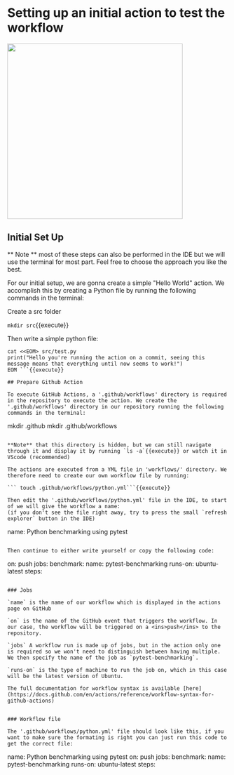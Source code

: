 # Setting up an initial action to test the workflow
<img src="https://github.com/jhammarstedt/katacoda-scenarios/blob/main/ghactionDemo/images/tut_part1.PNG?raw=true" height="400" />

## Initial Set Up

** Note ** most of these steps can also be performed in the IDE but we will use the terminal for most part. Feel free to choose the approach you like the best.

For our initial setup, we are gonna create a simple "Hello World" action. 
We accomplish this by creating a Python file by running the following commands in the terminal:

Create a src folder

```mkdir src```{{execute}}

Then write a simple python file:

```
cat <<EOM> src/test.py
print("Hello you're running the action on a commit, seeing this message means that everything until now seems to work!")
EOM ```{{execute}}

## Prepare Github Action

To execute GitHub Actions, a '.github/workflows' directory is required in the repository to execute the action. We create the '.github/workflows' directory in our repository running the following commands in the terminal:

``` 
mkdir .github 
mkdir .github/workflows 
```{{execute}}

**Note** that this directory is hidden, but we can still navigate through it and display it by running `ls -a`{{execute}} or watch it in VScode (recommended)

The actions are executed from a YML file in 'workflows/' directory. We therefore need to create our own workflow file by running:

``` touch .github/workflows/python.yml```{{execute}}

Then edit the '.github/workflows/python.yml' file in the IDE, to start of we will give the workflow a name:
(if you don't see the file right away, try to press the small `refresh explorer` button in the IDE)

```
name: Python benchmarking using pytest
```{{copy}}

Then continue to either write yourself or copy the following code:

```
on: push
jobs:
        benchmark:
                name: pytest-benchmarking
                runs-on: ubuntu-latest
                steps:
```{{copy}}

### Jobs

`name` is the name of our workflow which is displayed in the actions page on GitHub

`on` is the name of the GitHub event that triggers the workflow. In our case, the workflow will be triggered on a <ins>push</ins> to the repository.

`jobs` A workflow run is made up of jobs, but in the action only one is required so we won't need to distinguish between having multiple. We then specify the name of the job as `pytest-benchmarking`. 

`runs-on` is the type of machine to run the job on, which in this case will be the latest version of Ubuntu.

The full documentation for workflow syntax is available [here](https://docs.github.com/en/actions/reference/workflow-syntax-for-github-actions)


### Workflow file

The '.github/workflows/python.yml' file should look like this, if you want to make sure the formating is right you can just run this code to get the correct file:
```
name: Python benchmarking using pytest
on: push
jobs:
        benchmark:
                name: pytest-benchmarking
                runs-on: ubuntu-latest
                steps:
```{{copy}}
